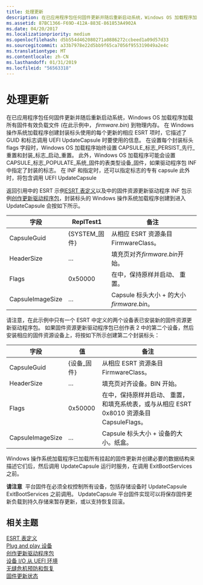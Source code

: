 ```yaml
---
title: 处理更新
description: 在已应用程序包任何固件更新并随后重新启动系统，Windows OS 加载程序加载所有固件有效负载文件 (在此示例中，firmware.bin) 到物理内存。
ms.assetid: 87BC1366-F69D-412A-883E-861853A4902A
ms.date: 04/20/2017
ms.localizationpriority: medium
ms.openlocfilehash: d5b554d462080271a0886272ccbeed1a09d57d33
ms.sourcegitcommit: a33b7978e22d5bb9f65ca7056f955319049a2e4c
ms.translationtype: MT
ms.contentlocale: zh-CN
ms.lasthandoff: 01/31/2019
ms.locfileid: "56563318"
---
```

# <a name="processing-updates"></a>处理更新


在已应用程序包任何固件更新并随后重新启动系统，Windows OS 加载程序加载所有固件有效负载文件 (在此示例中， *firmware.bin*) 到物理内存。 在 Windows 操作系统加载程序创建封装标头使用的每个更新的相应 ESRT 项时，它描述了 GUID 和标志调用 UEFI UpdateCapsule 时要使用的信息。 在设置每个封装标头 flags 字段时，Windows OS 加载程序始终设置 CAPSULE\_标志\_PERSIST\_先行\_重置和封装\_标志\_启动\_重置。 此外，Windows OS 加载程序可能会设置 CAPSULE\_标志\_POPULATE\_系统\_固件的表类型设备\_固件，如果驱动程序包 INF 中指定了封装的标志。 在 INF 和指定时，还可以指定标志的专有 capsule 此外时，将包含调用 UEFI UpdateCapsule

返回引用中的 ESRT 示例[ESRT 表定义](esrt-table-definition.md)以及中的固件资源更新驱动程序 INF 包示例[创作更新驱动程序包](authoring-an-update-driver-package.md)，封装标头的 Windows 操作系统加载程序创建到进入 UpdateCapsule 会按如下所示。

| 字段            | ReplTest1              | 备注                                                 |
|------------------|--------------------|---------------------------------------------------------|
| CapsuleGuid      | {SYSTEM\_固件} | 从相应 ESRT 资源条目 FirmwareClass。 |
| HeaderSize       | …                  | 填充页对齐*firmware.bin*开始。              |
| Flags            | 0x50000            | 在中，保持原样并启动、 重置。                    |
| CapsuleImageSize | …                  | Capsule 标头大小 + 的大小*firmware.bin*。       |

 

请注意，在此示例中只有一个 ESRT 中定义的两个设备表已安装新的固件资源更新驱动程序包。 如果固件资源更新驱动程序包已创作表 2 中的第二个设备，然后安装相应的固件资源设备上，将按如下所示创建第二个封装标头：

| 字段            | 值              | 备注                                                                                                                                 |
|------------------|--------------------|-----------------------------------------------------------------------------------------------------------------------------------------|
| CapsuleGuid      | {设备\_固件} | 从相应 ESRT 资源条目 FirmwareClass。                                                                                 |
| HeaderSize       | …                  | 填充页对齐设备。BIN 开始。                                                                                                  |
| Flags            | 0x50000            | 在中，保持原样并启动、 重置，和填充系统表，或与从相应 ESRT 0x8010 资源条目 CapsuleFlags。 |
| CapsuleImageSize | …                  | Capsule 标头大小 + 设备的大小。纸盒。                                                                                           |

 

Windows 操作系统加载程序已加载所有挂起的固件更新并创建必要的数据结构来描述它们后，然后调用 UpdateCapsule 运行时服务，在调用 ExitBootServices 之前。

**请注意**  平台固件在必须全权控制所有设备，包括存储设备时 UpdateCapsule ExitBootServices 之前调用。 UpdateCapsule 平台固件实现可以将保存固件更新负载到持久存储来暂存更新，或以支持恢复回滚。

 

## <a name="related-topics"></a>相关主题
[ESRT 表定义](esrt-table-definition.md)  
[Plug and play 设备](plug-and-play-device.md)  
[创作更新驱动程序包](authoring-an-update-driver-package.md)  
[设备 I/O 从 UEFI 环境](device-i-o-from-the-uefi-environment.md)  
[无缝危机预防和恢复](seamless-crisis-prevention-and-recovery.md)  
[固件更新状态](firmware-update-status.md)  



